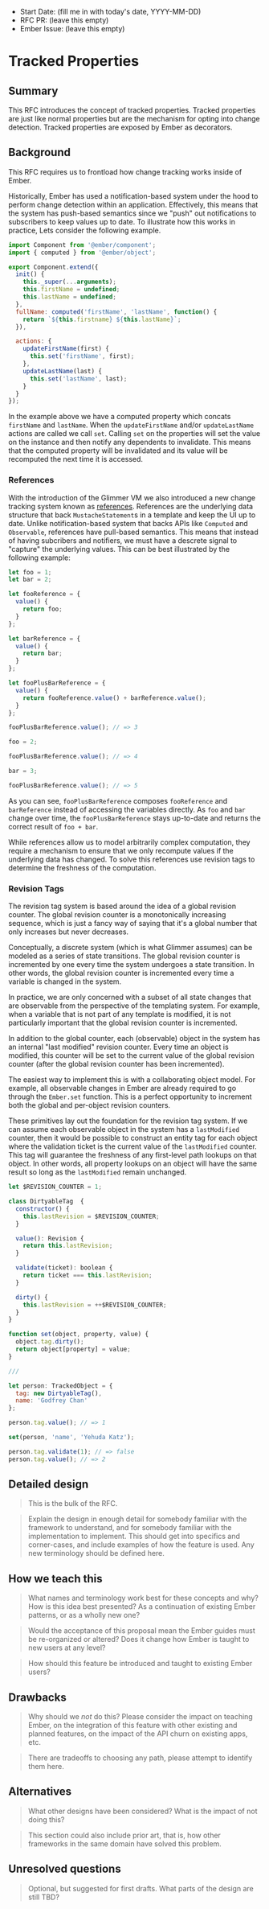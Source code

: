 - Start Date: (fill me in with today's date, YYYY-MM-DD)
- RFC PR: (leave this empty)
- Ember Issue: (leave this empty)

# Tracked Properties

## Summary

This RFC introduces the concept of tracked properties. Tracked properties are just like normal properties but are the mechanism for opting into change detection. Tracked properties are exposed by Ember as decorators.

## Background
This RFC requires us to frontload how change tracking works inside of Ember.

Historically, Ember has used a notification-based system under the hood to perform change detection within an application. Effectively, this means that the system has push-based semantics since we "push" out notifications to subscribers to keep values up to date. To illustrate how this works in practice, Lets consider the following example.

```js
import Component from '@ember/component';
import { computed } from '@ember/object';

export Component.extend({
  init() {
    this._super(...arguments);
    this.firstName = undefined;
    this.lastName = undefined;
  },
  fullName: computed('firstName', 'lastName', function() {
    return `${this.firstname} ${this.lastName}`;
  }),

  actions: {
    updateFirstName(first) {
      this.set('firstName', first);
    },
    updateLastName(last) {
      this.set('lastName', last);
    }
  }
});
```

In the example above we have a computed property which concats `firstName` and `lastName`. When the `updateFirstName` and/or `updateLastName` actions are called we call `set`. Calling `set` on the properties will set the value on the instance and then notify any dependents to invalidate. This means that the computed property will be invalidated and its value will be recomputed the next time it is accessed.

### References

With the introduction of the Glimmer VM we also introduced a new change tracking system known as [references](https://github.com/glimmerjs/glimmer-vm/blob/master/guides/04-references.md). References are the underlying data structure that back `MustacheStatement`s in a template and keep the UI up to date. Unlike notification-based system that backs APIs like `Computed` and `Observable`, references have pull-based semantics. This means that instead of having subcribers and notifiers, we must have a descrete signal to "capture" the underlying values. This can be best illustrated by the following example:

```js
let foo = 1;
let bar = 2;

let fooReference = {
  value() {
    return foo;
  }
};

let barReference = {
  value() {
    return bar;
  }
};

let fooPlusBarReference = {
  value() {
    return fooReference.value() + barReference.value();
  }
};

fooPlusBarReference.value(); // => 3

foo = 2;

fooPlusBarReference.value(); // => 4

bar = 3;

fooPlusBarReference.value(); // => 5
```

As you can see, `fooPlusBarReference` composes `fooReference` and `barReference` instead of accessing the variables directly. As `foo` and `bar` change over time, the `fooPlusBarReference` stays up-to-date and returns the correct result of `foo + bar`.

While references allow us to model arbitrarily complex computation, they require a mechanism to ensure that we only recompute values if the underlying data has changed. To solve this references use revision tags to determine the freshness of the computation.

### Revision Tags

The revision tag system is based around the idea of a global revision counter. The global revision counter is a monotonically increasing sequence, which is just a fancy way of saying that it's a global number that only increases but never decreases.

Conceptually, a discrete system (which is what Glimmer assumes) can be modeled as a series of state transitions. The global revision counter is incremented by one every time the system undergoes a state transition. In other words, the global revision counter is incremented every time a variable is changed in the system.

In practice, we are only concerned with a subset of all state changes that are observable from the perspective of the templating system. For example, when a variable that is not part of any template is modified, it is not particularly important that the global revision counter is incremented.

In addition to the global counter, each (observable) object in the system has an internal "last modified" revision counter. Every time an object is modified, this counter will be set to the current value of the global revision counter (after the global revision counter has been incremented).

The easiest way to implement this is with a collaborating object model. For example, all observable changes in Ember are already required to go through the `Ember.set` function. This is a perfect opportunity to increment both the global and per-object revision counters.

These primitives lay out the foundation for the revision tag system. If we can assume each observable object in the system has a `lastModified` counter, then it would be possible to construct an entity tag for each object where the validation ticket is the current value of the `lastModified` counter. This tag will guarantee the freshness of any first-level path lookups on that object. In other words, all property lookups on an object will have the same result so long as the `lastModified` remain unchanged.

```js
let $REVISION_COUNTER = 1;

class DirtyableTag  {
  constructor() {
    this.lastRevision = $REVISION_COUNTER;
  }

  value(): Revision {
    return this.lastRevision;
  }

  validate(ticket): boolean {
    return ticket === this.lastRevision;
  }

  dirty() {
    this.lastRevision = ++$REVISION_COUNTER;
  }
}

function set(object, property, value) {
  object.tag.dirty();
  return object[property] = value;
}

///

let person: TrackedObject = {
  tag: new DirtyableTag(),
  name: 'Godfrey Chan'
};

person.tag.value(); // => 1

set(person, 'name', 'Yehuda Katz');

person.tag.validate(1); // => false
person.tag.value(); // => 2
```

## Detailed design

> This is the bulk of the RFC.

> Explain the design in enough detail for somebody
familiar with the framework to understand, and for somebody familiar with the
implementation to implement. This should get into specifics and corner-cases,
and include examples of how the feature is used. Any new terminology should be
defined here.

## How we teach this

> What names and terminology work best for these concepts and why? How is this
idea best presented? As a continuation of existing Ember patterns, or as a
wholly new one?

> Would the acceptance of this proposal mean the Ember guides must be
re-organized or altered? Does it change how Ember is taught to new users
at any level?

> How should this feature be introduced and taught to existing Ember
users?

## Drawbacks

> Why should we *not* do this? Please consider the impact on teaching Ember,
on the integration of this feature with other existing and planned features,
on the impact of the API churn on existing apps, etc.

> There are tradeoffs to choosing any path, please attempt to identify them here.

## Alternatives

> What other designs have been considered? What is the impact of not doing this?

> This section could also include prior art, that is, how other frameworks in the same domain have solved this problem.

## Unresolved questions

> Optional, but suggested for first drafts. What parts of the design are still
TBD?
